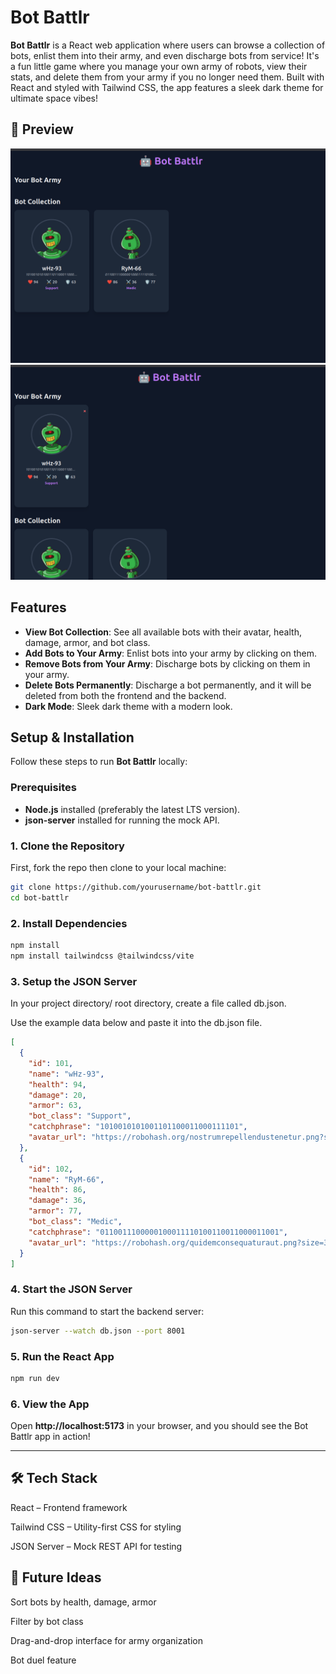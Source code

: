 # Bot Battlr

**Bot Battlr** is a React web application where users can browse a collection of bots, enlist them into their army, and even discharge bots from service! It's a fun little game where you manage your own army of robots, view their stats, and delete them from your army if you no longer need them. Built with React and styled with Tailwind CSS, the app features a sleek dark theme for ultimate space vibes!

## 📸 Preview

<img src="./public/images/Screenshot from 2025-04-23 20-43-18.png" alt="Bot Battlr Screenshot 1" width="700"/>
<br />
<img src="./public/images/Screenshot from 2025-04-23 20-43-33.png" alt="Bot Battlr Screenshot 2" width="700"/>

## Features
- **View Bot Collection**: See all available bots with their avatar, health, damage, armor, and bot class.
- **Add Bots to Your Army**: Enlist bots into your army by clicking on them.
- **Remove Bots from Your Army**: Discharge bots by clicking on them in your army.
- **Delete Bots Permanently**: Discharge a bot permanently, and it will be deleted from both the frontend and the backend.
- **Dark Mode**: Sleek dark theme with a modern look.
  
## Setup & Installation

Follow these steps to run **Bot Battlr** locally:

### Prerequisites

- **Node.js** installed (preferably the latest LTS version).
- **json-server** installed for running the mock API.

### 1. Clone the Repository

First, fork the repo then clone to your local machine:

```bash
git clone https://github.com/yourusername/bot-battlr.git
cd bot-battlr
```

### 2. Install Dependencies
```bash 
npm install
npm install tailwindcss @tailwindcss/vite
```

### 3. Setup the JSON Server
In your project directory/ root directory, create a file called db.json.

Use the example data below and paste it into the db.json file.
```json
[
  {
    "id": 101,
    "name": "wHz-93",
    "health": 94,
    "damage": 20,
    "armor": 63,
    "bot_class": "Support",
    "catchphrase": "1010010101001101100011000111101",
    "avatar_url": "https://robohash.org/nostrumrepellendustenetur.png?size=300x300&set=set1"
  },
  {
    "id": 102,
    "name": "RyM-66",
    "health": 86,
    "damage": 36,
    "armor": 77,
    "bot_class": "Medic",
    "catchphrase": "0110011100000100011110100110011000011001",
    "avatar_url": "https://robohash.org/quidemconsequaturaut.png?size=300x300&set=set1"
  }
]
```

### 4. Start the JSON Server
Run this command to start the backend server:
```bash
json-server --watch db.json --port 8001
```

### 5. Run the React App
```bash
npm run dev
```

### 6. View the App
Open **http://localhost:5173** in your browser, and you should see the Bot Battlr app in action!

----------------------------------------------------------

## 🛠 Tech Stack
React – Frontend framework

Tailwind CSS – Utility-first CSS for styling

JSON Server – Mock REST API for testing

## 🚧 Future Ideas
Sort bots by health, damage, armor

Filter by bot class

Drag-and-drop interface for army organization

Bot duel feature

